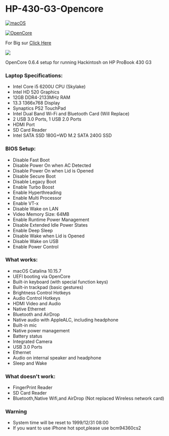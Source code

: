 # HP-430-G3-Opencore

[![macOS](https://img.shields.io/badge/macOS-10.15.7-orange)](https://www.apple.com/macos/catalina/)

[![OpenCore](https://img.shields.io/badge/OpenCore-0.6.4-9cf)](https://dortania.github.io/OpenCore-Install-Guide/)



For Big sur [Click Here](https://github.com/ryzenthreadripper9453/HP-430-G3-Opencore-for-Big-Sur)

![](hackintosh-laptop.png)

OpenCore 0.6.4 setup for running Hackintosh on HP ProBook 430 G3


### Laptop Specifications:
- Intel Core i5 6200U CPU (Skylake)
- Intel HD 520 Graphics
- 12GB DDR4-2133MHz RAM
- 13.3 1366x768 Display
- Synaptics PS2 TouchPad
- Intel Dual Band Wi-Fi and Bluetooth Card (Will Replace)
- 2 USB 3.0 Ports, 1 USB 2.0 Ports
- HDMI Port
- SD Card Reader
- Intel SATA SSD 180G+WD M.2 SATA 240G SSD

### BIOS Setup:
- Disable Fast Boot
- Disable Power On when AC Detected
- Disable Power On when Lid is Opened
- Disable Secure Boot
- Disable Legacy Boot
- Enable Turbo Boost
- Enable Hyperthreading
- Enable Multi Processor
- Enable VT-x
- Disable Wake on LAN
- Video Memory Size: 64MB
- Enable Runtime Power Management
- Disable Extended Idle Power States
- Enable Deep Sleep
- Disable Wake when Lid is Opened
- Disable Wake on USB
- Enable Power Control

### What works:
- macOS Catalina 10.15.7
- UEFI booting via OpenCore
- Built-in keyboard (with special function keys)
- Built-in trackpad (basic gestures)
- Brightness Control Hotkeys
- Audio Control Hotkeys
- HDMI Video and Audio
- Native Ethernet
- Bluetooth and AirDrop
- Native audio with AppleALC, including headphone
- Built-in mic
- Native power management
- Battery status
- Integrated Camera
- USB 3.0 Ports
- Ethernet
- Audio on internal speaker and headphone
- Sleep and Wake

### What doesn't work:
- FingerPrint Reader
- SD Card Reader
- Bluetooth,Native Wifi,and AirDrop (Not replaced Wireless network card)

### Warning
- System time will be reset to 1999/12/31 08:00
- If you want to use iPhone hot spot,please use bcm94360cs2
